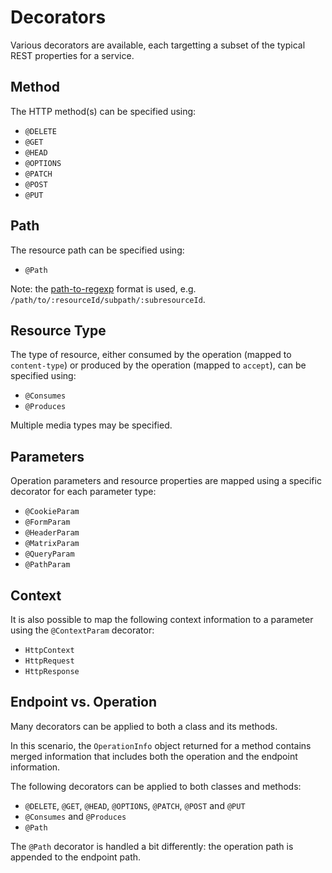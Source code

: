 # Decorators

Various decorators are available, each targetting a subset of the typical REST properties for a service.

## Method

The HTTP method(s) can be specified using:

- `@DELETE`
- `@GET`
- `@HEAD`
- `@OPTIONS`
- `@PATCH`
- `@POST`
- `@PUT`

## Path

The resource path can be specified using:

- `@Path`

Note: the [path-to-regexp](https://github.com/pillarjs/path-to-regexp) format is used, e.g. `/path/to/:resourceId/subpath/:subresourceId`.

## Resource Type

The type of resource, either consumed by the operation (mapped to `content-type`) or produced by the operation (mapped to `accept`), can be specified using:

- `@Consumes`
- `@Produces`

Multiple media types may be specified.

## Parameters

Operation parameters and resource properties are mapped using a specific decorator for each parameter type:

- `@CookieParam`
- `@FormParam`
- `@HeaderParam`
- `@MatrixParam`
- `@QueryParam`
- `@PathParam`

## Context

It is also possible to map the following context information to a parameter using the `@ContextParam` decorator:

- `HttpContext`
- `HttpRequest`
- `HttpResponse`

## Endpoint vs. Operation

Many decorators can be applied to both a class and its methods.

In this scenario, the `OperationInfo` object returned for a method contains merged information that includes both the operation and the endpoint information.

The following decorators can be applied to both classes and methods:

- `@DELETE`, `@GET`, `@HEAD`, `@OPTIONS`, `@PATCH`, `@POST` and `@PUT`
- `@Consumes` and `@Produces`
- `@Path`

The `@Path` decorator is handled a bit differently: the operation path is appended to the endpoint path.
